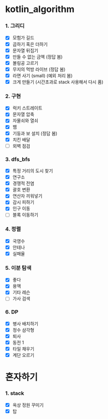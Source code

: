 # kotlin_algorithm

### 1. 그리디

- [x] 모험가 길드
- [x] 곱하기 혹은 더하기
- [x] 문자열 뒤집기
- [x] 만들 수 없는 금액 (정답 봄)
- [x] 볼링공 고르기
- [x] 무지의 먹방 라이브 (정답 봄)
- [x] 라면 사기 (small) (예외 처리 봄)
- [x] 크게 만들기 (시간초과로 stack 사용해서 다시 품)

### 2. 구현

- [x] 럭키 스트레이트
- [x] 문자열 압축
- [x] 자물쇠와 열쇠
- [x] 뱀
- [x] 기둥과 보 설치 (정답 봄)
- [x] 치킨 배달
- [ ] 외벽 점검

### 3. dfs_bfs

- [x] 특정 거리의 도시 찾기
- [x] 연구소
- [x] 경쟁적 전염
- [x] 괄호 변환
- [x] 연산자 끼워넣기
- [x] 감시 피하기
- [x] 인구 이동
- [ ] 블록 이동하기

### 4. 정렬

- [x] 국영수
- [x] 안테나
- [x] 실패율

### 5. 이분 탐색

- [x] 좋다
- [x] 용액
- [x] 기타 레슨
- [ ] 가사 검색

### 6. DP

- [x] 병사 배치하기
- [x] 정수 삼각형
- [x] 퇴사
- [x] 동전 1
- [x] 타일 채우기
- [x] 계단 오르기

# 혼자하기

### 1. stack

- [x] 옥상 정원 꾸미기
- [x] 탑